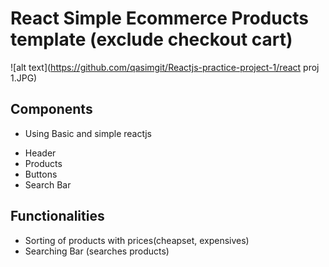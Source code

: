 # React Simple Ecommerce Products template (exclude checkout cart)

![alt text](https://github.com/qasimgit/Reactjs-practice-project-1/react proj 1.JPG)

## Components
 * Using Basic and simple reactjs
 - Header
 - Products
 - Buttons
 - Search Bar

## Functionalities

 - Sorting of products with prices(cheapset, expensives)
 - Searching Bar (searches products)
 
